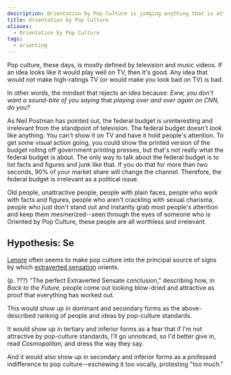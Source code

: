 ```yaml
---
description: Orientation by Pop Culture is judging anything that is attractive by pop-culture standards to be good, and anything that is unattractive by pop-culture standards to be bad
title: Orientation by Pop Culture
aliases:
  - Orientation by Pop Culture
tags:
  - orienting
---
```


Pop culture, these days, is mostly defined by television and music videos. If an idea looks like it would play well on TV, then it's good. Any idea that would not make high-ratings TV (or would make you look bad on TV) is bad.

In other words, the mindset that rejects an idea because: _Eww, you don't want a sound-bite of you saying_ that _playing over and over again on CNN, do you?_

As Neil Postman has pointed out, the federal budget is uninteresting and irrelevant from the standpoint of television. The federal budget doesn't _look_ like anything. You can't show it on TV and have it hold people's attention. To get some visual action going, you could show the printed version of the budget rolling off government printing presses, but that's not really what the federal budget is about. The only way to talk about the federal budget is to list facts and figures and junk like that. If you do that for more than two seconds, 90% of your market share will change the channel. Therefore, the federal budget is irrelevant as a political issue.

Old people, unattractive people, people with plain faces, people who work with facts and figures, people who aren't crackling with sexual charisma, people who just don't stand out and instantly grab most people's attention and keep them mesmerized--seen through the eyes of someone who is Oriented by Pop Culture, these people are all worthless and irrelevant.

## Hypothesis: Se

[Lenore](/wiki/people-and-systems/lenore-thomson) often seems to make pop culture into the principal source of signs by which [extraverted sensation](../function-attitude/attitudes/extraverted-sensation.md) orients.

(p. ???) "The perfect Extraverted Sensate conclusion," describing how, in _Back to the Future,_ people come out looking blow-dried and attractive as proof that everything has worked out.

This would show up in dominant and secondary forms as the above-described ranking of people and ideas by pop-culture standards.

It would show up in tertiary and inferior forms as a fear that if I'm not attractive by pop-culture standards, I'll go unnoticed, so I'd better give in, read _Cosmopolitan,_ and dress the way they say.

And it would also show up in secondary and inferior forms as a professed indifference to pop culture--eschewing it too vocally, protesting "too much."
